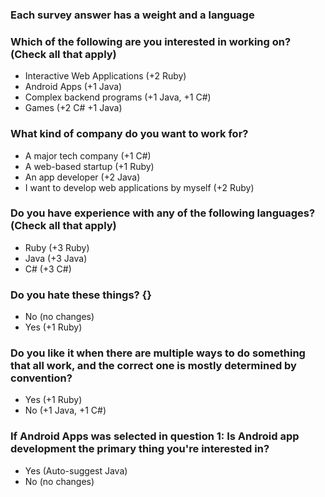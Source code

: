 ### Each survey answer has a weight and a language

### Which of the following are you interested in working on? (Check all that apply)
  * Interactive Web Applications (+2 Ruby)
  * Android Apps (+1 Java)
  * Complex backend programs (+1 Java, +1 C#)
  * Games (+2 C# +1 Java)

### What kind of company do you want to work for?
  * A major tech company (+1 C#)
  * A web-based startup (+1 Ruby)
  * An app developer (+2 Java)
  * I want to develop web applications by myself (+2 Ruby)

### Do you have experience with any of the following languages? (Check all that apply)
  * Ruby (+3 Ruby)
  * Java (+3 Java)
  * C# (+3 C#)

### Do you hate these things? {}
  * No (no changes)
  * Yes (+1 Ruby)

### Do you like it when there are multiple ways to do something that all work, and the correct one is mostly determined by convention?
  * Yes (+1 Ruby)
  * No (+1 Java, +1 C#)

### If Android Apps was selected in question 1: Is Android app development the primary thing you're interested in?
  * Yes (Auto-suggest Java)
  * No (no changes)
